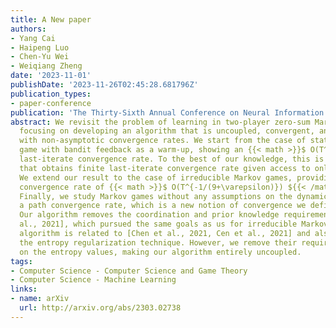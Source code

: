 ```yaml
---
title: A New paper
authors:
- Yang Cai
- Haipeng Luo
- Chen-Yu Wei
- Weiqiang Zheng
date: '2023-11-01'
publishDate: '2023-11-26T02:45:28.681796Z'
publication_types:
- paper-conference
publication: 'The Thirty-Sixth Annual Conference on Neural Information Processing Systems (NeurIPS 2023)'
abstract: We revisit the problem of learning in two-player zero-sum Markov games,
  focusing on developing an algorithm that is uncoupled, convergent, and rational,
  with non-asymptotic convergence rates. We start from the case of stateless matrix
  game with bandit feedback as a warm-up, showing an {{< math >}}$ O(T^{-1/8}) ${{< /math >}}
  last-iterate convergence rate. To the best of our knowledge, this is the first result
  that obtains finite last-iterate convergence rate given access to only bandit feedback.
  We extend our result to the case of irreducible Markov games, providing a last-iterate
  convergence rate of {{< math >}}$ O(T^{-1/(9+\varepsilon)}) ${{< /math >}} for any {{< math >}}$ \varepsilon > 0 ${{< /math >}}.
  Finally, we study Markov games without any assumptions on the dynamics, and show
  a path convergence rate, which is a new notion of convergence we defined, of {{< math >}}$ O(T^{-1/(10}) ${{< /math >}}.
  Our algorithm removes the coordination and prior knowledge requirement of [Wei et
  al., 2021], which pursued the same goals as us for irreducible Markov games. Our
  algorithm is related to [Chen et al., 2021, Cen et al., 2021] and also builds on
  the entropy regularization technique. However, we remove their requirement of communications
  on the entropy values, making our algorithm entirely uncoupled.
tags:
- Computer Science - Computer Science and Game Theory
- Computer Science - Machine Learning
links:
- name: arXiv
  url: http://arxiv.org/abs/2303.02738
---
```

